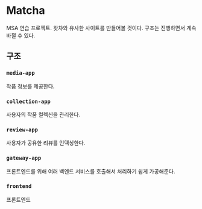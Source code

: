 # Matcha

MSA 연습 프로젝트. 왓챠와 유사한 사이트를 만들어볼 것이다. 구조는 진행하면서 계속 바뀔 수 있다.

## 구조

### `media-app`

작품 정보를 제공한다.

### `collection-app`

사용자의 작품 컬렉션을 관리한다.

### `review-app`

사용자가 공유한 리뷰를 인덱싱한다.

### `gateway-app`

프론트엔드를 위해 여러 백엔드 서비스를 호출해서 처리하기 쉽게 가공해준다.

### `frontend`

프론트엔드
